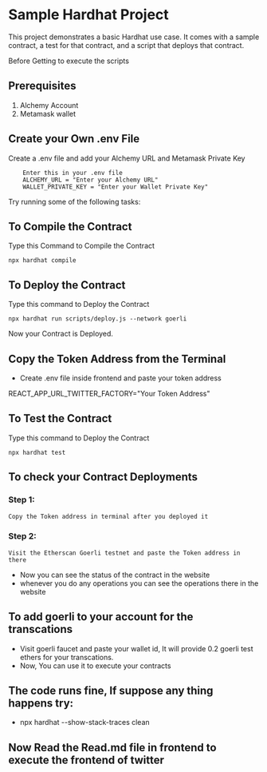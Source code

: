 # Sample Hardhat Project

This project demonstrates a basic Hardhat use case. It comes with a sample contract, a test for that contract, and a script that deploys that contract.

Before Getting to execute the scripts

## Prerequisites

1. Alchemy Account
2. Metamask wallet 

## Create your Own .env File

Create a .env file and add your Alchemy URL and Metamask Private Key

```shell
    Enter this in your .env file
    ALCHEMY_URL = "Enter your Alchemy URL"       
    WALLET_PRIVATE_KEY = "Enter your Wallet Private Key"
```

Try running some of the following tasks:

## To Compile the Contract 

Type this Command to Compile the Contract 

```shell
npx hardhat compile
```
## To Deploy the Contract

Type this command to Deploy the Contract

```shell
npx hardhat run scripts/deploy.js --network goerli
```

Now your Contract is Deployed.

## Copy the Token Address from the Terminal
- Create .env file inside frontend and paste your token address

REACT_APP_URL_TWITTER_FACTORY="Your Token Address"

## To Test the Contract

Type this command to Deploy the Contract

```shell
npx hardhat test
```

## To check your Contract Deployments
### Step 1: 
    Copy the Token address in terminal after you deployed it
### Step 2: 
    Visit the Etherscan Goerli testnet and paste the Token address in there

- Now you can see the status of the contract in the website 
- whenever you do any operations you can see the operations there in the website


## To add goerli to your account for the transcations

- Visit goerli faucet and paste your wallet id, It will provide 0.2 goerli test ethers for your transcations.
- Now, You can use it to execute your contracts

## The code runs fine, If suppose any thing happens try:

- npx hardhat --show-stack-traces clean

## Now Read the Read.md file in frontend to execute the frontend of twitter




